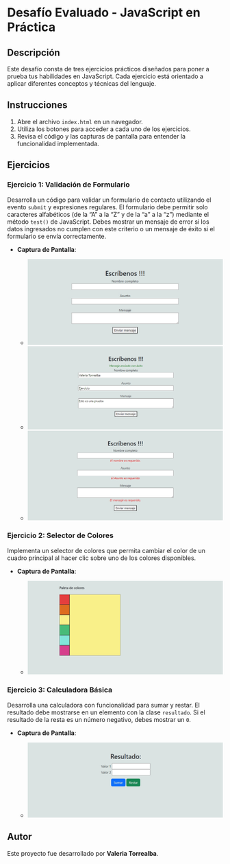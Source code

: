 # Desafío Evaluado - JavaScript en Práctica

## Descripción

Este desafío consta de tres ejercicios prácticos diseñados para poner a prueba tus habilidades en JavaScript. Cada ejercicio está orientado a aplicar diferentes conceptos y técnicas del lenguaje.

## Instrucciones

1. Abre el archivo `index.html` en un navegador.
2. Utiliza los botones para acceder a cada uno de los ejercicios.
3. Revisa el código y las capturas de pantalla para entender la funcionalidad implementada.

## Ejercicios

### Ejercicio 1: Validación de Formulario

Desarrolla un código para validar un formulario de contacto utilizando el evento `submit` y expresiones regulares. El formulario debe permitir solo caracteres alfabéticos (de la “A” a la “Z” y de la “a” a la “z”) mediante el método `test()` de JavaScript. Debes mostrar un mensaje de error si los datos ingresados no cumplen con este criterio o un mensaje de éxito si el formulario se envía correctamente.

- **Captura de Pantalla**:

  - ![ejercicio1](assets/screenshot/ejercicio1.png)
  - ![ejercicio1](assets/screenshot/ejercicio1.1.png)
  - ![ejercicio1](assets/screenshot/ejercicio1.2.png)

### Ejercicio 2: Selector de Colores

Implementa un selector de colores que permita cambiar el color de un cuadro principal al hacer clic sobre uno de los colores disponibles.

- **Captura de Pantalla**:

  - ![ejercicio2](assets/screenshot/ejercicio2.png)

### Ejercicio 3: Calculadora Básica

Desarrolla una calculadora con funcionalidad para sumar y restar. El resultado debe mostrarse en un elemento con la clase `resultado`. Si el resultado de la resta es un número negativo, debes mostrar un `0`.

- **Captura de Pantalla**:

  - ![ejercicio3](assets/screenshot/ejercicio3.png)

## Autor

Este proyecto fue desarrollado por **Valeria Torrealba**.
